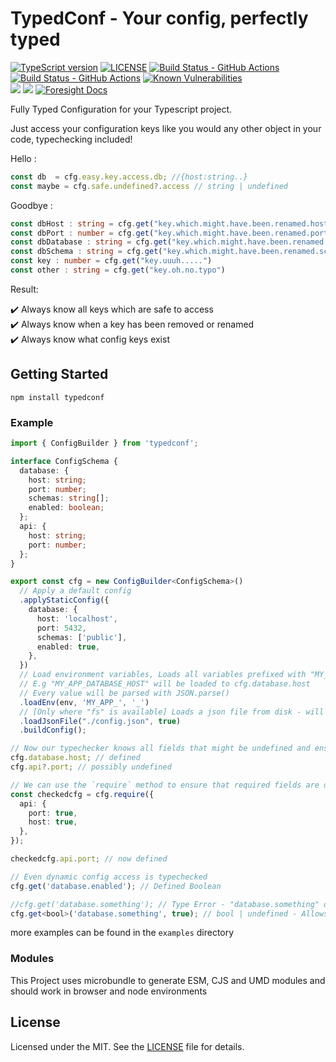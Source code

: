 # TypedConf - Your config, perfectly typed

[ts-badge]: https://img.shields.io/badge/TypeScript-4.9-blue.svg
[typescript]: https://www.typescriptlang.org/
[typescript-4-9]: https://devblogs.microsoft.com/typescript/announcing-typescript-4-9/
[license-badge]: https://img.shields.io/badge/license-MIT-blue.svg


[license]: https://github.com/Aderinom/typedconf/blob/master/LICENSE

[gha-badge]: https://github.com/Aderinom/typedconf/actions/workflows/CI.yml/badge.svg
[gha-ci]: https://github.com/Aderinom/typedconf/actions/workflows/CI.yml
[ql-badge]: https://github.com/Aderinom/typedconf/actions/workflows/github-code-scanning/codeql/badge.svg
[ql-ci]: https://github.com/Aderinom/typedconf/actions/workflows/github-code-scanning
[snyk-bagdge]:https://snyk.io/test/github/Aderinom/typedconf/badge.svg


[![TypeScript version][ts-badge]][typescript-4-9]
[![LICENSE][license-badge]][license]
[![Build Status - GitHub Actions][gha-badge]][gha-ci]
[![Build Status - GitHub Actions][ql-badge]][ql-ci]
[![Known Vulnerabilities][snyk-bagdge]](https://snyk.io/test/github/Aderinom/typedconf)\
<a href="https://codeclimate.com/github/Aderinom/typedconf/maintainability"><img src="https://api.codeclimate.com/v1/badges/4eb0f4f2713a27c529c5/maintainability" /></a>
<a href="https://codeclimate.com/github/Aderinom/typedconf/test_coverage"><img src="https://api.codeclimate.com/v1/badges/4eb0f4f2713a27c529c5/test_coverage" /></a>
[![Foresight Docs](https://api-public.service.runforesight.com/api/v1/badge/success?repoId=1cc52369-48e8-4095-952c-7d4ee69b6f4c)](https://docs.runforesight.com/)


Fully Typed Configuration for your Typescript project.

Just access your configuration keys like you would any other object in your code, typechecking included!

Hello : 
```typescript
const db  = cfg.easy.key.access.db; //{host:string..}
const maybe = cfg.safe.undefined?.access // string | undefined
```
Goodbye :
```typescript
const dbHost : string = cfg.get("key.which.might.have.been.renamed.host")
const dbPort : number = cfg.get("key.which.might.have.been.renamed.port")
const dbDatabase : string = cfg.get("key.which.might.have.been.renamed.db")
const dbSchema : string = cfg.get("key.which.might.have.been.renamed.schema")
const key : number = cfg.get("key.uuuh.....")
const other : string = cfg.get("key.oh.no.typo")
```
Result:

✔️ Always know all keys which are safe to access \
✔️ Always know when a key has been removed or renamed \
✔️ Always know what config keys exist

## Getting Started
```shell
npm install typedconf
```

### Example

```typescript
import { ConfigBuilder } from 'typedconf';

interface ConfigSchema {
  database: {
    host: string;
    port: number;
    schemas: string[];
    enabled: boolean;
  };
  api: {
    host: string;
    port: number;
  };
}

export const cfg = new ConfigBuilder<ConfigSchema>()
  // Apply a default config
  .applyStaticConfig({
    database: {
      host: 'localhost',
      port: 5432,
      schemas: ['public'],
      enabled: true,
    },
  })
  // Load environment variables, Loads all variables prefixed with "MY_APP_" using "_" as a delimiter
  // E.g "MY_APP_DATABASE_HOST" will be loaded to cfg.database.host
  // Every value will be parsed with JSON.parse()
  .loadEnv(env, 'MY_APP_', '_')
  // [Only where "fs" is available] Loads a json file from disk - will use "json5" if available. File can be optional or required. 
  .loadJsonFile("./config.json", true)
  .buildConfig();

// Now our typechecker knows all fields that might be undefined and ensures that they are handled properly.
cfg.database.host; // defined
cfg.api?.port; // possibly undefined

// We can use the `require` method to ensure that required fields are defined and throw an error if they are not.
const checkedcfg = cfg.require({
  api: {
    port: true,
    host: true,
  },
});

checkedcfg.api.port; // now defined

// Even dynamic config access is typechecked
cfg.get('database.enabled'); // Defined Boolean

//cfg.get('database.something'); // Type Error - "database.something" does not extend config type.
cfg.get<bool>('database.something', true); // bool | undefined - Allows accessing paths dynamically in e.g. functions
```

more examples can be found in the `examples` directory

### Modules

This Project uses microbundle to generate ESM, CJS and UMD modules and should work in browser and node environments

## License

Licensed under the MIT. See the [LICENSE](https://github.com/Aderinom/tconf/blob/master/LICENSE) file for details.
